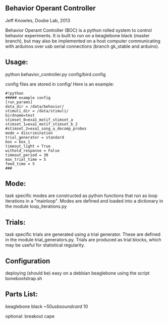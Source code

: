 ## Behavior Operant Controller ##
Jeff Knowles, Doube Lab, 2013 


Behavior Operant Controller (BOC) is a python rolled system to control behavior experiments. It is built to run on a beaglebone black (master branch), but may also be implemented on a host computer communicating with arduinos over usb serial connections (branch gk_stable and arduino).  

## Usage: ##
python behavior_controller.py config/bird.config 

config files are stored in config/
Here is an example:

```
#!python
##### example config 
[run_params]
data_dir = /data/behavior/
stimuli_dir = /data/stimuli/
birdname=test
stimset_0=exa1_motif_stimset_a
stimset_1=exa1_motif_stimset_b_2
#stimset_2=exa1_song_a_decomp_probes
mode = discrimination
trial_generator = standard
box = box_1
timeout_light = True
withold_response = False
timeout_period = 30
max_trial_time = 5
feed_time = 5
###
```

## Mode: ##
task specific modes are constructed as python functions that run as loop iterations in a "mainloop". Modes are defined and loaded into a dictionary in the module loop_iterations.py

## Trials: ##
task specific trials are generated using a trial generator.  These are defined in the module trial_generators.py. Trials are produced as trial blocks, which may be useful for statistical regularity.  

## Configuration ##
deploying (should be) easy on a debbian beaglebone using the script bonebootstrap.sh


## Parts List: ##
beaglebone black ~$50
usb soundcard ~$10 

optional:
breakout cape